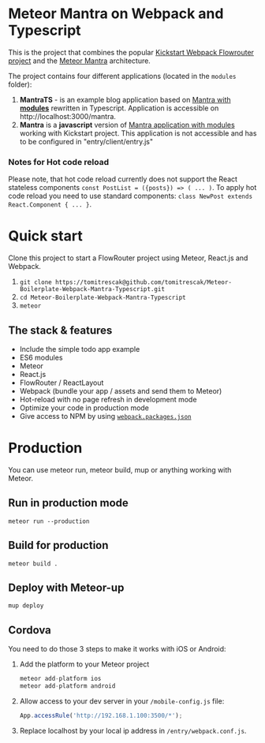 # Meteor Mantra on Webpack and Typescript

This is the project that combines the popular [Kickstart Webpack Flowrouter project](https://github.com/thereactivestack/kickstart-flowrouter.git) and
the [Meteor Mantra](https://github.com/kadirahq/mantra) architecture.

The project contains four different applications (located in the `modules` folder):

1. **MantraTS** - is an example blog application based on [Mantra with **modules**](https://github.com/mantrajs/mantra-sample-blog-app/tree/mantra-modules)
rewritten in Typescript. Application is accessible on http://localhost:3000/mantra.
2. **Mantra** is a **javascript** version of [Mantra application with modules](https://github.com/mantrajs/mantra-sample-blog-app) working with Kickstart project. This application is not accessible and has to be configured in "entry/client/entry.js"

### Notes for Hot code reload 

Please note, that hot code reload currently does not support the React stateless components `const PostList = ({posts}) => ( ... )`. To apply hot code reload you need to use standard components: `class NewPost extends React.Component { ... }`.

# Quick start

Clone this project to start a FlowRouter project using Meteor, React.js and Webpack.

1. `git clone https://tomitrescak@github.com/tomitrescak/Meteor-Boilerplate-Webpack-Mantra-Typescript.git`
1. `cd Meteor-Boilerplate-Webpack-Mantra-Typescript`
1. `meteor`

## The stack & features
- Include the simple todo app example
- ES6 modules
- Meteor
- React.js
- FlowRouter / ReactLayout
- Webpack (bundle your app / assets and send them to Meteor)
- Hot-reload with no page refresh in development mode
- Optimize your code in production mode
- Give access to NPM by using [`webpack.packages.json`](https://github.com/thereactivestack/kickstart-flowrouter/blob/master/webpack.packages.json)

# Production
You can use meteor run, meteor build, mup or anything working with Meteor.

## Run in production mode
`meteor run --production`

## Build for production
`meteor build .`

## Deploy with Meteor-up
`mup deploy`

## Cordova
You need to do those 3 steps to make it works with iOS or Android:

1. Add the platform to your Meteor project

    ```javascript
    meteor add-platform ios
    meteor add-platform android
    ```
1. Allow access to your dev server in your `/mobile-config.js` file:

    ```javascript
    App.accessRule('http://192.168.1.100:3500/*');
    ```

1. Replace localhost by your local ip address in `/entry/webpack.conf.js`.
